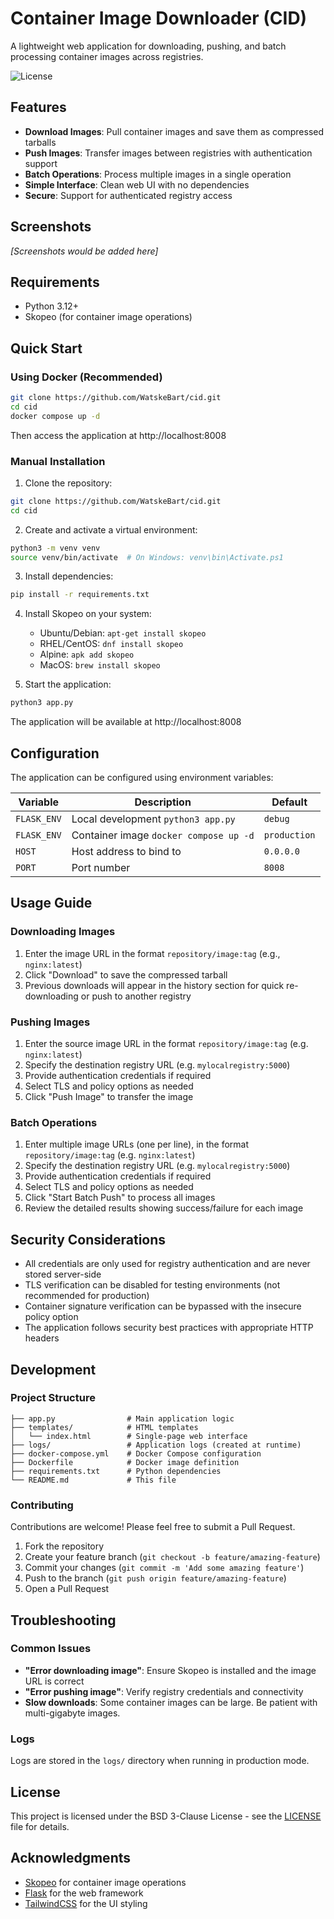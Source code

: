 # Container Image Downloader (CID)

A lightweight web application for downloading, pushing, and batch processing container images across registries.

![License](https://img.shields.io/badge/license-BSD--3--Clause-blue)

## Features

- **Download Images**: Pull container images and save them as compressed tarballs
- **Push Images**: Transfer images between registries with authentication support  
- **Batch Operations**: Process multiple images in a single operation
- **Simple Interface**: Clean web UI with no dependencies
- **Secure**: Support for authenticated registry access

## Screenshots

*[Screenshots would be added here]*

## Requirements

- Python 3.12+
- Skopeo (for container image operations)

## Quick Start

### Using Docker (Recommended)

```bash
git clone https://github.com/WatskeBart/cid.git
cd cid
docker compose up -d
```

Then access the application at http://localhost:8008

### Manual Installation

1. Clone the repository:
```bash
git clone https://github.com/WatskeBart/cid.git
cd cid
```

2. Create and activate a virtual environment:
```bash
python3 -m venv venv
source venv/bin/activate  # On Windows: venv\bin\Activate.ps1
```

3. Install dependencies:
```bash
pip install -r requirements.txt
```

4. Install Skopeo on your system:
   - Ubuntu/Debian: `apt-get install skopeo`
   - RHEL/CentOS: `dnf install skopeo`
   - Alpine: `apk add skopeo`
   - MacOS: `brew install skopeo`

5. Start the application:
```bash
python3 app.py
```

The application will be available at http://localhost:8008

## Configuration

The application can be configured using environment variables:

| Variable | Description | Default |
|----------|-------------|---------|
| `FLASK_ENV` | Local development `python3 app.py` | `debug` |
| `FLASK_ENV` | Container image `docker compose up -d` | `production` |
| `HOST` | Host address to bind to | `0.0.0.0` |
| `PORT` | Port number | `8008` |

## Usage Guide

### Downloading Images

1. Enter the image URL in the format `repository/image:tag` (e.g., `nginx:latest`)
2. Click "Download" to save the compressed tarball
3. Previous downloads will appear in the history section for quick re-downloading or push to another registry

### Pushing Images

1. Enter the source image URL in the format `repository/image:tag` (e.g. `nginx:latest`)
2. Specify the destination registry URL (e.g. `mylocalregistry:5000`)
3. Provide authentication credentials if required
4. Select TLS and policy options as needed
5. Click "Push Image" to transfer the image

### Batch Operations

1. Enter multiple image URLs (one per line), in the format `repository/image:tag` (e.g. `nginx:latest`)
2. Specify the destination registry URL (e.g. `mylocalregistry:5000`)
3. Provide authentication credentials if required
4. Select TLS and policy options as needed
5. Click "Start Batch Push" to process all images
6. Review the detailed results showing success/failure for each image

## Security Considerations

- All credentials are only used for registry authentication and are never stored server-side
- TLS verification can be disabled for testing environments (not recommended for production)
- Container signature verification can be bypassed with the insecure policy option
- The application follows security best practices with appropriate HTTP headers

## Development

### Project Structure

```
├── app.py                # Main application logic
├── templates/            # HTML templates
│   └── index.html        # Single-page web interface
├── logs/                 # Application logs (created at runtime)
├── docker-compose.yml    # Docker Compose configuration
├── Dockerfile            # Docker image definition
├── requirements.txt      # Python dependencies
└── README.md             # This file
```

### Contributing

Contributions are welcome! Please feel free to submit a Pull Request.

1. Fork the repository
2. Create your feature branch (`git checkout -b feature/amazing-feature`)
3. Commit your changes (`git commit -m 'Add some amazing feature'`)
4. Push to the branch (`git push origin feature/amazing-feature`)
5. Open a Pull Request

## Troubleshooting

### Common Issues

- **"Error downloading image"**: Ensure Skopeo is installed and the image URL is correct
- **"Error pushing image"**: Verify registry credentials and connectivity
- **Slow downloads**: Some container images can be large. Be patient with multi-gigabyte images.

### Logs

Logs are stored in the `logs/` directory when running in production mode.

## License

This project is licensed under the BSD 3-Clause License - see the [LICENSE](LICENSE) file for details.

## Acknowledgments

- [Skopeo](https://github.com/containers/skopeo) for container image operations
- [Flask](https://flask.palletsprojects.com/) for the web framework
- [TailwindCSS](https://tailwindcss.com/) for the UI styling